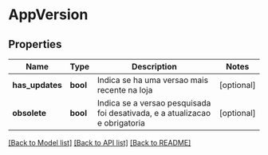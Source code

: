 # AppVersion

## Properties
Name | Type | Description | Notes
------------ | ------------- | ------------- | -------------
**has_updates** | **bool** | Indica se ha uma versao mais recente na loja | [optional] 
**obsolete** | **bool** | Indica se a versao pesquisada foi desativada, e a atualizacao e obrigatoria | [optional] 

[[Back to Model list]](../../README.md#documentation-for-models) [[Back to API list]](../../README.md#documentation-for-api-endpoints) [[Back to README]](../../README.md)

